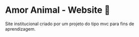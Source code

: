 # Amor Animal - Website :dog: 

Site institucional criado por um projeto do tipo mvc para fins de aprendizagem.

